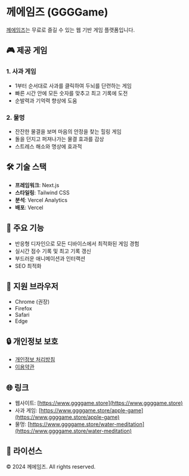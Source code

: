 # 께에임즈 (GGGGame)

[께에임즈](https://www.ggggame.store)는 무료로 즐길 수 있는 웹 기반 게임 플랫폼입니다.

## 🎮 제공 게임

### 1. 사과 게임
- 1부터 순서대로 사과를 클릭하여 두뇌를 단련하는 게임
- 빠른 시간 안에 모든 숫자를 맞추고 최고 기록에 도전
- 순발력과 기억력 향상에 도움

### 2. 물멍
- 잔잔한 물결을 보며 마음의 안정을 찾는 힐링 게임
- 돌을 던지고 퍼져나가는 물결 효과를 감상
- 스트레스 해소와 명상에 효과적

## 🛠 기술 스택

- **프레임워크**: Next.js
- **스타일링**: Tailwind CSS
- **분석**: Vercel Analytics
- **배포**: Vercel

## 🌟 주요 기능

- 반응형 디자인으로 모든 디바이스에서 최적화된 게임 경험
- 실시간 점수 기록 및 최고 기록 갱신
- 부드러운 애니메이션과 인터랙션
- SEO 최적화

## 📱 지원 브라우저

- Chrome (권장)
- Firefox
- Safari
- Edge

## 🔒 개인정보 보호

- [개인정보 처리방침](https://www.ggggame.store/privacy)
- [이용약관](https://www.ggggame.store/terms)

## 🌐 링크

- 웹사이트: [https://www.ggggame.store](https://www.ggggame.store)
- 사과 게임: [https://www.ggggame.store/apple-game](https://www.ggggame.store/apple-game)
- 물멍: [https://www.ggggame.store/water-meditation](https://www.ggggame.store/water-meditation)

## 📝 라이선스

© 2024 께에임즈. All rights reserved. 